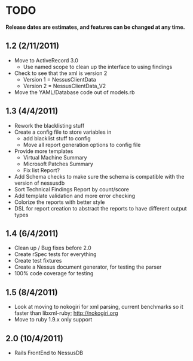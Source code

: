 # TODO #

**Release dates are estimates, and features can be changed at any time.**

## 1.2 (2/11/2011) ##
- Move to ActiveRecord 3.0
	- Use named scope to clean up the interface to using findings
- Check to see that the xml is version 2
	- Version 1 = NessusClientData
	- Version 2 = NessusClientData_V2
- Move the YAML/Database code out of models.rb
	
## 1.3 (4/4/2011) ##

- Rework the blacklisting stuff
- Create a config file to store variables in
	- add blacklist stuff to config
	- Move all report generation options to config file
- Provide more templates
	- Virtual Machine Summary
	- Microsoft Patches Summary
	- Fix list Report?
- Add Schema checks to make sure the schema is compatible with the version of nessusdb
- Sort Technical Findings Report by count/score	
- Add template validation and more error checking
- Colorize the reports with better style
- DSL for report creation to abstract the reports to have different output types

## 1.4 (6/4/2011) ##
- Clean up / Bug fixes before 2.0
- Create rSpec tests for everything
- Create test fixtures
- Create a Nessus document generator, for testing the parser
- 100% code coverage for testing

## 1.5 (8/4/2011) ##
- Look at moving to nokogiri for xml parsing, current benchmarks so it faster than libxml-ruby; http://nokogiri.org
- Move to ruby 1.9.x only support

## 2.0 (10/4/2011) ##
- Rails FrontEnd to NessusDB
